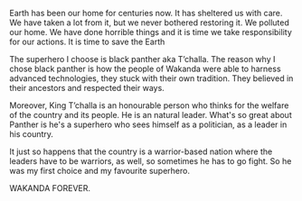 Earth has been our home for centuries now. It has sheltered us with care. We have taken a lot from it, but we never bothered restoring it.
We polluted our home. We have done horrible things and it is time we take responsibility for our actions. It is time to save the Earth

The superhero I choose is black panther aka T’challa. The reason why I chose black panther is how the people of Wakanda were able to harness advanced technologies, they stuck with their own tradition. 
They believed in their ancestors and respected their ways.

Moreover, King T’challa is an honourable person who thinks for the welfare of the country and its people. He is an natural leader. 
What's so great about Panther is he's a superhero who sees himself as a politician, as a leader in his country. 

It just so happens that the country is a warrior-based nation where the leaders have to be warriors, as well, so sometimes he has to go fight. 
So he was my first choice and my favourite superhero.

WAKANDA FOREVER.

